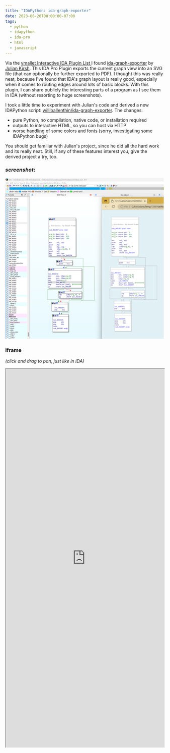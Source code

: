 ```yaml
---
title: "IDAPython: ida-graph-exporter"
date: 2023-06-20T00:00:00-07:00
tags:
  - python
  - idapython
  - ida-pro
  - html
  - javascript
---
```


Via the [vmallet Interactive IDA Plugin List ](https://vmallet.github.io/ida-plugins/) I found [ida-graph-exporter](https://github.com/kirschju/ida-graph-exporter) by [Julian Kirsh](https://kirschju.re/). This IDA Pro Plugin exports the current graph view into an SVG file (that can optionally be further exported to PDF). I thought this was really neat, because I've found that IDA's graph layout is really good, especially when it comes to routing edges around lots of basic blocks. With this plugin, I can share publicly the interesting parts of a program as I see them in IDA (without resorting to huge screenshots).

I took a little time to experiment with Julian's code and derived a new IDAPython script: [williballenthin/ida-graph-exporter](https://github.com/williballenthin/ida-graph-exporter). The changes:
  - pure Python, no compilation, native code, or installation required
  - outputs to interactive HTML, so you can host via HTTP
  - worse handling of some colors and fonts (sorry, investigating some IDAPython bugs)

You should get familiar with Julian's project, since he did all the hard work and its really neat. Still, if any of these features interest you, give the derived project a try, too.

### *screenshot*:

![side by side](https://github.com/williballenthin/ida-graph-exporter/blob/130fe76/example/side-by-side.png)


### iframe

*(click and drag to pan, just like in IDA)*
<iframe src="http://www.williballenthin.com/tools/ida/mimikatz/0x46e2b7/index.html" width="100%" height="1200" title="ida-graph-exporter"></iframe>